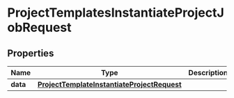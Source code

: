 

# ProjectTemplatesInstantiateProjectJobRequest


## Properties

| Name | Type | Description | Notes |
|------------ | ------------- | ------------- | -------------|
|**data** | [**ProjectTemplateInstantiateProjectRequest**](ProjectTemplateInstantiateProjectRequest.md) |  |  [optional] |



